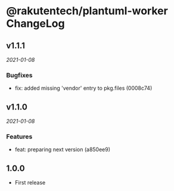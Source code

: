 # @rakutentech/plantuml-worker ChangeLog

## v1.1.1

_2021-01-08_

### Bugfixes

- fix: added missing 'vendor' entry to pkg.files (0008c74)

## v1.1.0

_2021-01-08_

### Features

- feat: preparing next version (a850ee9)

## 1.0.0

- First release
